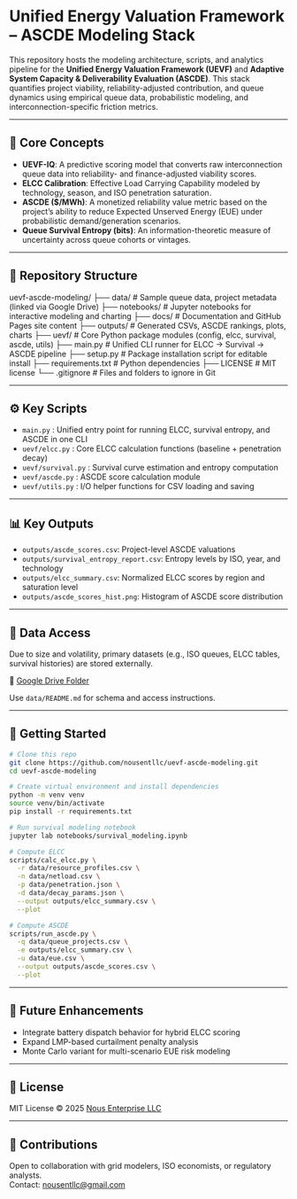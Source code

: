 # Unified Energy Valuation Framework – ASCDE Modeling Stack

This repository hosts the modeling architecture, scripts, and analytics pipeline for the **Unified Energy Valuation Framework (UEVF)** and **Adaptive System Capacity & Deliverability Evaluation (ASCDE)**. This stack quantifies project viability, reliability-adjusted contribution, and queue dynamics using empirical queue data, probabilistic modeling, and interconnection-specific friction metrics.

---

## 🧠 Core Concepts

- **UEVF-IQ**: A predictive scoring model that converts raw interconnection queue data into reliability- and finance-adjusted viability scores.
- **ELCC Calibration**: Effective Load Carrying Capability modeled by technology, season, and ISO penetration saturation.
- **ASCDE ($/MWh)**: A monetized reliability value metric based on the project’s ability to reduce Expected Unserved Energy (EUE) under probabilistic demand/generation scenarios.
- **Queue Survival Entropy (bits)**: An information-theoretic measure of uncertainty across queue cohorts or vintages.

---

## 📁 Repository Structure

uevf-ascde-modeling/
├── data/                    # Sample queue data, project metadata (linked via Google Drive)
├── notebooks/               # Jupyter notebooks for interactive modeling and charting
├── docs/                    # Documentation and GitHub Pages site content
├── outputs/                 # Generated CSVs, ASCDE rankings, plots, charts
├── uevf/                    # Core Python package modules (config, elcc, survival, ascde, utils)
├── main.py                  # Unified CLI runner for ELCC → Survival → ASCDE pipeline
├── setup.py                 # Package installation script for editable install
├── requirements.txt         # Python dependencies
├── LICENSE                  # MIT license
└── .gitignore               # Files and folders to ignore in Git

---

## ⚙️ Key Scripts

- `main.py` : Unified entry point for running ELCC, survival entropy, and ASCDE in one CLI  
- `uevf/elcc.py` : Core ELCC calculation functions (baseline + penetration decay)  
- `uevf/survival.py` : Survival curve estimation and entropy computation  
- `uevf/ascde.py` : ASCDE score calculation module  
- `uevf/utils.py` : I/O helper functions for CSV loading and saving  

---

## 📊 Key Outputs

- `outputs/ascde_scores.csv`: Project-level ASCDE valuations
- `outputs/survival_entropy_report.csv`: Entropy levels by ISO, year, and technology
- `outputs/elcc_summary.csv`: Normalized ELCC scores by region and saturation level
- `outputs/ascde_scores_hist.png`: Histogram of ASCDE score distribution

---

## 🔗 Data Access

Due to size and volatility, primary datasets (e.g., ISO queues, ELCC tables, survival histories) are stored externally.

📂 [Google Drive Folder](https://drive.google.com/drive/folders/your-folder-id)

Use `data/README.md` for schema and access instructions.

---

## 🚀 Getting Started

```bash
# Clone this repo
git clone https://github.com/nousentllc/uevf-ascde-modeling.git
cd uevf-ascde-modeling

# Create virtual environment and install dependencies
python -m venv venv
source venv/bin/activate
pip install -r requirements.txt

# Run survival modeling notebook
jupyter lab notebooks/survival_modeling.ipynb

# Compute ELCC
scripts/calc_elcc.py \
  -r data/resource_profiles.csv \
  -n data/netload.csv \
  -p data/penetration.json \
  -d data/decay_params.json \
  --output outputs/elcc_summary.csv \
  --plot

# Compute ASCDE
scripts/run_ascde.py \
  -q data/queue_projects.csv \
  -e outputs/elcc_summary.csv \
  -u data/eue.csv \
  --output outputs/ascde_scores.csv \
  --plot
```

---

## 🧠 Future Enhancements

- Integrate battery dispatch behavior for hybrid ELCC scoring
- Expand LMP-based curtailment penalty analysis
- Monte Carlo variant for multi-scenario EUE risk modeling

---

## 📄 License

MIT License © 2025 [Nous Enterprise LLC](https://www.linkedin.com/in/justin-candler-83971090/)

---

## 🤝 Contributions

Open to collaboration with grid modelers, ISO economists, or regulatory analysts.  
Contact: nousentllc@gmail.com
